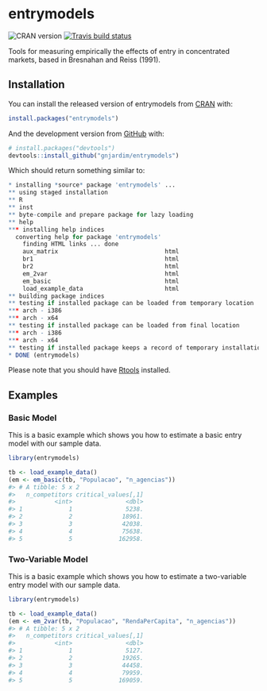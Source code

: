 
<!-- README.md is generated from README.Rmd. Please edit that file -->

# entrymodels

<!-- badges: start -->

![CRAN version](https://www.r-pkg.org/badges/version/entrymodels)
[![Travis build
status](https://travis-ci.org/gnjardim/entrymodels.svg?branch=master)](https://travis-ci.org/gnjardim/entrymodels)
<!-- badges: end -->

Tools for measuring empirically the effects of entry in concentrated
markets, based in Bresnahan and Reiss (1991).

## Installation

You can install the released version of entrymodels from
[CRAN](https://CRAN.R-project.org) with:

``` r
install.packages("entrymodels")
```

And the development version from
[GitHub](https://github.com/gnjardim/entrymodels) with:

``` r
# install.packages("devtools")
devtools::install_github("gnjardim/entrymodels")
```

Which should return something similar to:

``` r
* installing *source* package 'entrymodels' ...
** using staged installation
** R
** inst
** byte-compile and prepare package for lazy loading
** help
*** installing help indices
  converting help for package 'entrymodels'
    finding HTML links ... done
    aux_matrix                              html  
    br1                                     html  
    br2                                     html  
    em_2var                                 html  
    em_basic                                html  
    load_example_data                       html  
** building package indices
** testing if installed package can be loaded from temporary location
*** arch - i386
*** arch - x64
** testing if installed package can be loaded from final location
*** arch - i386
*** arch - x64
** testing if installed package keeps a record of temporary installation path
* DONE (entrymodels)
```

Please note that you should have
[Rtools](https://cran.r-project.org/bin/windows/Rtools/) installed.

## Examples

### Basic Model

This is a basic example which shows you how to estimate a basic entry
model with our sample data.

``` r
library(entrymodels)

tb <- load_example_data()
(em <- em_basic(tb, "Populacao", "n_agencias"))
#> # A tibble: 5 x 2
#>   n_competitors critical_values[,1]
#>           <int>               <dbl>
#> 1             1               5238.
#> 2             2              18961.
#> 3             3              42038.
#> 4             4              75638.
#> 5             5             162958.
```

### Two-Variable Model

This is a basic example which shows you how to estimate a two-variable
entry model with our sample data.

``` r
library(entrymodels)

tb <- load_example_data()
(em <- em_2var(tb, "Populacao", "RendaPerCapita", "n_agencias"))
#> # A tibble: 5 x 2
#>   n_competitors critical_values[,1]
#>           <int>               <dbl>
#> 1             1               5127.
#> 2             2              19265.
#> 3             3              44458.
#> 4             4              79959.
#> 5             5             169059.
```
